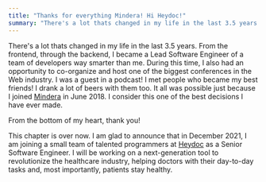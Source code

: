 ```yaml
---
title: "Thanks for everything Mindera! Hi Heydoc!"
summary: "There's a lot thats changed in my life in the last 3.5 years. However, it was possible just because I joined Mindera in June 2018. I consider this one of the best decisions I have ever made."
---
```


There's a lot thats changed in my life in the last 3.5 years. From the frontend, through the backend, I became a Lead Software Engineer of a team of developers way smarter than me. During this time, I also had an opportunity to co-organize and host one of the biggest conferences in the Web industry. I was a guest in a podcast! I met people who became my best friends! I drank a lot of beers with them too. It all was possible just because I joined [Mindera](https://mindera.com) in June 2018. I consider this one of the best decisions I have ever made.

From the bottom of my heart, thank you!

This chapter is over now. I am glad to announce that in December 2021, I am joining a small team of talented programmers at [Heydoc](https://www.heydoc.co.uk) as a Senior Software Engineer. I will be working on a next-generation tool to revolutionize the healthcare industry, helping doctors with their day-to-day tasks and, most importantly, patients stay healthy.
